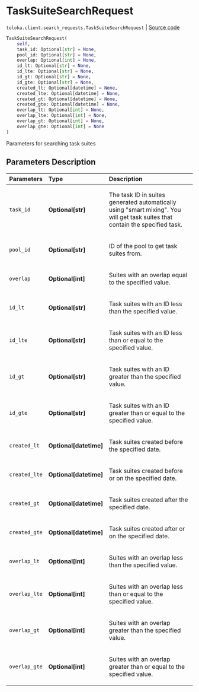 # TaskSuiteSearchRequest
`toloka.client.search_requests.TaskSuiteSearchRequest` | [Source code](https://github.com/Toloka/toloka-kit/blob/v0.1.26/src/client/search_requests.py#L575)

```python
TaskSuiteSearchRequest(
    self,
    task_id: Optional[str] = None,
    pool_id: Optional[str] = None,
    overlap: Optional[int] = None,
    id_lt: Optional[str] = None,
    id_lte: Optional[str] = None,
    id_gt: Optional[str] = None,
    id_gte: Optional[str] = None,
    created_lt: Optional[datetime] = None,
    created_lte: Optional[datetime] = None,
    created_gt: Optional[datetime] = None,
    created_gte: Optional[datetime] = None,
    overlap_lt: Optional[int] = None,
    overlap_lte: Optional[int] = None,
    overlap_gt: Optional[int] = None,
    overlap_gte: Optional[int] = None
)
```

Parameters for searching task suites

## Parameters Description

| Parameters | Type | Description |
| :----------| :----| :-----------|
`task_id`|**Optional\[str\]**|<p>The task ID in suites generated automatically using &quot;smart mixing&quot;. You will get task suites that contain the specified task.</p>
`pool_id`|**Optional\[str\]**|<p>ID of the pool to get task suites from.</p>
`overlap`|**Optional\[int\]**|<p>Suites with an overlap equal to the specified value.</p>
`id_lt`|**Optional\[str\]**|<p>Task suites with an ID less than the specified value.</p>
`id_lte`|**Optional\[str\]**|<p>Task suites with an ID less than or equal to the specified value.</p>
`id_gt`|**Optional\[str\]**|<p>Task suites with an ID greater than the specified value.</p>
`id_gte`|**Optional\[str\]**|<p>Task suites with an ID greater than or equal to the specified value.</p>
`created_lt`|**Optional\[datetime\]**|<p>Task suites created before the specified date.</p>
`created_lte`|**Optional\[datetime\]**|<p>Task suites created before or on the specified date.</p>
`created_gt`|**Optional\[datetime\]**|<p>Task suites created after the specified date.</p>
`created_gte`|**Optional\[datetime\]**|<p>Task suites created after or on the specified date.</p>
`overlap_lt`|**Optional\[int\]**|<p>Suites with an overlap less than the specified value.</p>
`overlap_lte`|**Optional\[int\]**|<p>Suites with an overlap less than or equal to the specified value.</p>
`overlap_gt`|**Optional\[int\]**|<p>Suites with an overlap greater than the specified value.</p>
`overlap_gte`|**Optional\[int\]**|<p>Suites with an overlap greater than or equal to the specified value.</p>
